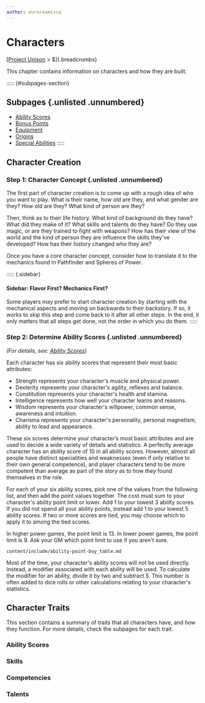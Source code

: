 ```yaml
---
author: auroraamissa
---
```


# Characters
[[Project Unison]() > $]{.breadcrumbs}

This chapter contains information on characters and how they are built.

::::: {#subpages-section}
## Subpages {.unlisted .unnumbered}

* [Ability Scores]()
* [Bonus Points]()
* [Equipment]()
* [Origins]()
* [Special Abilities]()
:::::

## Character Creation

### Step 1: Character Concept {.unlisted .unnumbered}

The first part of character creation is to come up with a rough idea of who you want to play. What is their name, how old are they, and what gender are they? How old are they? What kind of person are they?

Then, think as to their life history. What kind of background do they have? What did they make of it? What skills and talents do they have? Do they use magic, or are they trained to fight with weapons? How has their view of the world and the kind of person they are influence the skills they've developed? How has their history changed who they are?

Once you have a core character concept, consider how to translate it to the mechanics found in Pathfinder and Spheres of Power.

::::: {.sidebar}
#### Sidebar: Flavor First? Mechanics First?

Some players may prefer to start character creation by starting with the mechanical aspects and moving on backwards to their backstory. If so, it works to skip this step and come back to it after all other steps. In the end, it only matters that all steps get done, not the order in which you do them.
:::::

### Step 2: Determine Ability Scores {.unlisted .unnumbered}

*(For details, see: [Ability Scores]())*

Each character has six ability scores that represent their most basic attributes:

* Strength represents your character's muscle and physical power.
* Dexterity represents your character's agility, reflexes and balance.
* Constitution represents your character's health and stamina.
* Intelligence represents how well your character learns and reasons.
* Wisdom represents your character's willpower, common sense, awareness and intuition.
* Charisma represents your character's personality, personal magnetism, ability to lead and appearance.

These six scores determine your character’s most basic attributes and are used to decide a wide variety of details and statistics. A perfectly average character has an ability score of 10 in all ability scores. However, almost all people have distinct specialities and weaknesses (even if only relative to their own general competence), and player characters tend to be more competent than average as part of the story as to how they found themselves in the role.

For each of your six ability scores, pick one of the values from the following list, and then add the point values together. The cost must sum to your character's ability point limit or lower. Add 1 to your lowest 3 ability scores. If you did not spend all your ability points, instead add 1 to your lowest 5 ability scores. If two or more scores are tied, you may choose which to apply it to among the tied scores. 

In higher power games, the point limit is 13. In lower power games, the point limit is 9. Ask your GM which point limit to use if you aren't sure.

``` {.include}
content/include/ability-point-buy_table.md
```

Most of the time, your character's ability scores will not be used directly. Instead, a modifier associated with each ability will be used. To calculate the modifier for an ability, divide it by two and subtract 5. This number is often added to dice rolls or other calculations relating to your character's statistics.

## Character Traits

This section contains  a summary of traits that all characters have, and how they function. For more details, check the subpages for each trait.

### Ability Scores

### Skills

### Competencies

### Talents